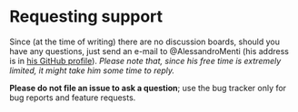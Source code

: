 # Requesting support
Since (at the time of writing) there are no discussion boards, should you have
any questions, just send an e-mail to @AlessandroMenti (his address is in [his
GitHub profile](https://github.com/AlessandroMenti)). *Please note that, since
his free time is extremely limited, it might take him some time to reply.*

**Please do not file an issue to ask a question**; use the bug tracker only for
bug reports and feature requests.
